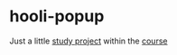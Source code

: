 # hooli-popup

Just a little [study project](https://iakow.github.io/hooli-popup/) within the [course](https://github.com/kottans/frontend/blob/master/contents.md#stage-0-self-study)
